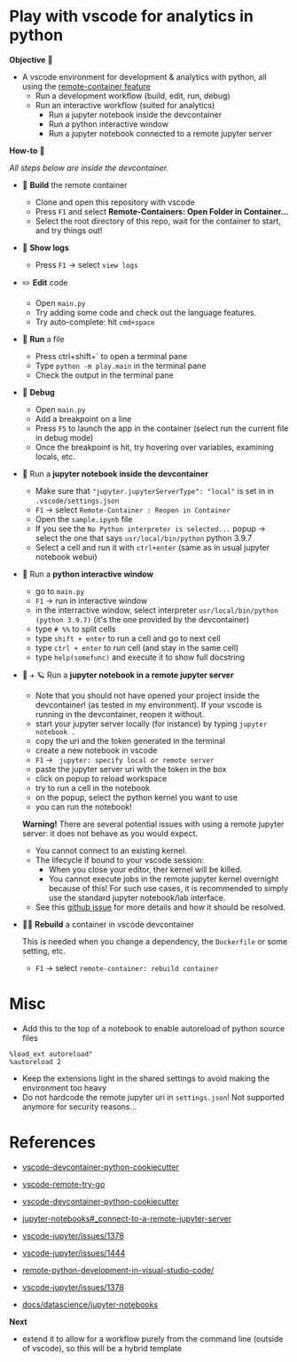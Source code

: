 # Play with vscode for analytics in python

**Objective** :dart:
* A vscode environment for development & analytics with python, all using the [remote-container feature](https://code.visualstudio.com/docs/remote/containers)
    * Run a development workflow (build, edit, run, debug)
    * Run an interactive workflow (suited for analytics)
        * Run a jupyter notebook inside the devcontainer
        * Run a python interactive window
        * Run a jupyter notebook connected to a remote jupyter server

**How-to** :book:

_All steps below are inside the devcontainer._

* :hammer: **Build** the remote container
    * Clone and open this repository with vscode
    * Press `F1` and select **Remote-Containers: Open Folder in Container...**
    * Select the root directory of this repo, wait for the container to start, and try things out!

* :scroll: **Show logs**
    * Press `F1` → select `view logs`

* :pencil2: **Edit** code
    * Open `main.py`
    * Try adding some code and check out the language features.
    * Try auto-complete: hit `cmd+space`

* :runner: **Run** a file
    * Press ctrl+shift+` to open a terminal pane
    * Type `python -m play.main` in the terminal pane
    * Check the output in the terminal pane

* :bug: **Debug**
    * Open `main.py`
    * Add a breakpoint on a line
    * Press `F5` to launch the app in the container (select run the current file in debug mode)
    * Once the breakpoint is hit, try hovering over variables, examining locals, etc.

* :notebook: Run a **jupyter notebook inside the devcontainer**
    * Make sure that `"jupyter.jupyterServerType": "local"` is set in in `.vscode/settings.json`
    * `F1` -> select `Remote-Container : Reopen in Container`
    * Open the `sample.ipynb` file
    * If you see the `No Python interpreter is selected...` popup → select the one that says `usr/local/bin/python` python 3.9.7
    * Select a cell and run it with `ctrl+enter` (same as in usual jupyter notebook webui)

* :repeat: Run a **python interactive window**
    * go to `main.py`
    * `F1` -> run in interactive window
    * in the interractive window, select interpreter `usr/local/bin/python` `(python 3.9.7)` (it's the one provided by the devcontainer)
    * type `# %%` to split cells
    * type `shift + enter` to run a cell and go to next cell
    * type `ctrl + enter` to run cell (and stay in the same cell)
    * type `help(somefunc)` and execute it to show full docstring

* :notebook: + :ringed_planet: Run a **jupyter notebook in a remote jupyter server**
    * Note that you should not have opened your project inside the devcontainer! (as tested in my environment). If your vscode is running in the devcontainer, reopen it without.
    * start your jupyter server locally (for instance) by typing `jupyter notebook .`
    * copy the uri and the token generated in the terminal
    * create a new notebook in vscode
    * `F1` -> ` jupyter: specify local or remote server`
    * paste the jupyter server uri with the token in the box
    * click on popup to reload workspace
    * try to run a cell in the notebook
    * on the popup, select the python kernel you want to use
    * you can run the notebook!

    **Warning!** There are several potential issues with using a remote jupyter server: it does not behave as you would expect.
    * You cannot connect to an existing kernel.
    * The lifecycle if bound to your vscode session:
        * When you close your editor, ther kernel will be killed.
        * You cannot execute jobs in the remote jupyter kernel overnight because of this! For such use cases, it is recommended to simply use the standard jupyter notebook/lab interface.
    * See this [github issue](https://github.com/microsoft/vscode-jupyter/issues/1378) for more details and how it should be resolved.

* :hammer::hammer: **Rebuild** a container in vscode devcontainer

    This is needed when you change a dependency, the `Dockerfile` or some setting, etc.
    * `F1` -> select `remote-container: rebuild container`


# Misc
* Add this to the top of a notebook to enable autoreload of python source files
```
%load_ext autoreload"
%autoreload 2
```
* Keep the extensions light in the shared settings to avoid making the environment too heavy
* Do not hardcode the remote jupyter uri in `settings.json`! Not supported anymore for security reasons...

# References
* [vscode-devcontainer-python-cookiecutter](https://github.com/ilyasotkov/vscode-devcontainer-python-cookiecutter)

* [vscode-remote-try-go](https://github.com/microsoft/vscode-remote-try-go)

* [vscode-devcontainer-python-cookiecutter](https://github.com/ilyasotkov/vscode-devcontainer-python-cookiecutter)

* [jupyter-notebooks#_connect-to-a-remote-jupyter-server](https://code.visualstudio.com/docs/datascience/jupyter-notebooks#_connect-to-a-remote-jupyter-server)

* [vscode-jupyter/issues/1378](https://github.com/microsoft/vscode-jupyter/issues/1378)

* [vscode-jupyter/issues/1444](https://github.com/microsoft/vscode-jupyter/issues/1444)

* [remote-python-development-in-visual-studio-code/](https://devblogs.microsoft.com/python/remote-python-development-in-visual-studio-code/)

* [vscode-jupyter/issues/1378](https://github.com/microsoft/vscode-jupyter/issues/1378)

* [docs/datascience/jupyter-notebooks](https://code.visualstudio.com/docs/datascience/jupyter-notebooks)



**Next**
* extend it to allow for a workflow purely from the command line (outside of vscode), so this will be a hybrid template
